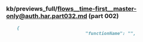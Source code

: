 ### kb/previews_full/flows__time-first__master-only@auth.har.part032.md (part 002)

```md
    {
                              "functionName": "",
      
```

```

